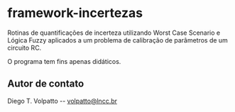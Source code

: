 # framework-incertezas

Rotinas de quantificações de incerteza utilizando Worst Case Scenario e Lógica Fuzzy aplicados a um problema de calibração 
de parâmetros de um circuito RC.

O programa tem fins apenas didáticos.

## Autor de contato
Diego T. Volpatto -- volpatto@lncc.br

